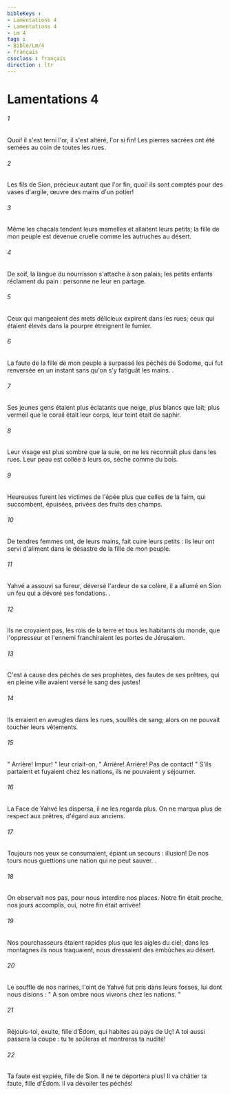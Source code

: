 ```yaml
---
bibleKeys : 
- Lamentations 4
- Lamentations 4
- Lm 4
tags : 
- Bible/Lm/4
- français
cssclass : français
direction : ltr
---
```


# Lamentations 4

###### 1
Quoi! il s'est terni l'or, il s'est altéré, l'or si fin! Les pierres sacrées ont été semées au coin de toutes les rues. 
###### 2
Les fils de Sion, précieux autant que l'or fin, quoi! ils sont comptés pour des vases d'argile, œuvre des mains d'un potier! 
###### 3
Même les chacals tendent leurs mamelles et allaitent leurs petits; la fille de mon peuple est devenue cruelle comme les autruches au désert. 
###### 4
De soif, la langue du nourrisson s'attache à son palais; les petits enfants réclament du pain : personne ne leur en partage. 
###### 5
Ceux qui mangeaient des mets délicieux expirent dans les rues; ceux qui étaient élevés dans la pourpre étreignent le fumier. 
###### 6
La faute de la fille de mon peuple a surpassé les péchés de Sodome, qui fut renversée en un instant sans qu'on s'y fatiguât les mains. . 
###### 7
Ses jeunes gens étaient plus éclatants que neige, plus blancs que lait; plus vermeil que le corail était leur corps, leur teint était de saphir. 
###### 8
Leur visage est plus sombre que la suie, on ne les reconnaît plus dans les rues. Leur peau est collée à leurs os, sèche comme du bois. 
###### 9
Heureuses furent les victimes de l'épée plus que celles de la faim, qui succombent, épuisées, privées des fruits des champs. 
###### 10
De tendres femmes ont, de leurs mains, fait cuire leurs petits : ils leur ont servi d'aliment dans le désastre de la fille de mon peuple. 
###### 11
Yahvé a assouvi sa fureur, déversé l'ardeur de sa colère, il a allumé en Sion un feu qui a dévoré ses fondations. . 
###### 12
Ils ne croyaient pas, les rois de la terre et tous les habitants du monde, que l'oppresseur et l'ennemi franchiraient les portes de Jérusalem. 
###### 13
C'est à cause des péchés de ses prophètes, des fautes de ses prêtres, qui en pleine ville avaient versé le sang des justes! 
###### 14
Ils erraient en aveugles dans les rues, souillés de sang; alors on ne pouvait toucher leurs vêtements. 
###### 15
" Arrière! Impur! " leur criait-on, " Arrière! Arrière! Pas de contact! " S'ils partaient et fuyaient chez les nations, ils ne pouvaient y séjourner. 
###### 16
La Face de Yahvé les dispersa, il ne les regarda plus. On ne marqua plus de respect aux prêtres, d'égard aux anciens. 
###### 17
Toujours nos yeux se consumaient, épiant un secours : illusion! De nos tours nous guettions une nation qui ne peut sauver. . 
###### 18
On observait nos pas, pour nous interdire nos places. Notre fin était proche, nos jours accomplis, oui, notre fin était arrivée! 
###### 19
Nos pourchasseurs étaient rapides plus que les aigles du ciel; dans les montagnes ils nous traquaient, nous dressaient des embûches au désert. 
###### 20
Le souffle de nos narines, l'oint de Yahvé fut pris dans leurs fosses, lui dont nous disions : " A son ombre nous vivrons chez les nations. " 
###### 21
Réjouis-toi, exulte, fille d'Édom, qui habites au pays de Uç! A toi aussi passera la coupe : tu te soûleras et montreras ta nudité! 
###### 22
Ta faute est expiée, fille de Sion. Il ne te déportera plus! Il va châtier ta faute, fille d'Édom. Il va dévoiler tes péchés! 
